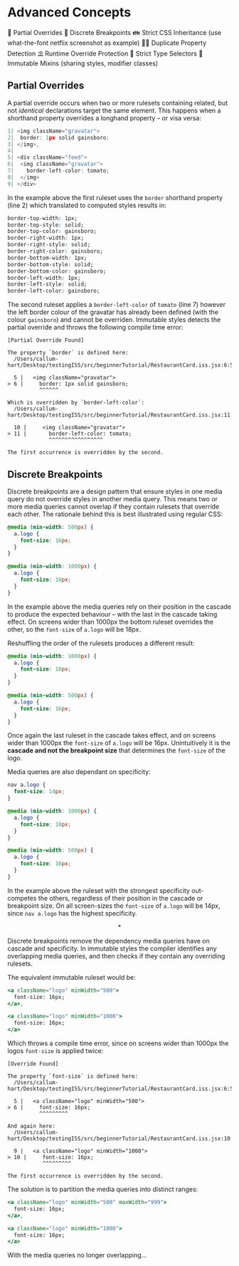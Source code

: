 # Advanced Concepts

🚫 Partial Overrides
📱 Discrete Breakpoints
👪 Strict CSS Inheritance (use what-the-font netflix screenshot as example)
🕵🏻 Duplicate Property Detection
⛱️ Runtime Override Protection
🏫 Strict Type Selectors
🗿 Immutable Mixins (sharing styles, modifier classes)

## Partial Overrides

A partial override occurs when two or more rulesets containing related, but not *identical* declarations target the same element. This happens when a shorthand property overrides a longhand property – or visa versa:

```jsx
1| <img className="gravatar">
2|  border: 1px solid gainsboro;
3| </img>,
4|
5| <div className="feed">
6|  <img className="gravatar">
7|    border-left-color: tomato;
8|  </img>
9| </div>
```

In the example above the first ruleset uses the `border` shorthand property (line 2) which translated to computed styles results in:

```css
border-top-width: 1px;
border-top-style: solid;
border-top-color: gainsboro;
border-right-width: 1px;
border-right-style: solid;
border-right-color: gainsboro;
border-bottom-width: 1px;
border-bottom-style: solid;
border-bottom-color: gainsboro;
border-left-width: 1px;
border-left-style: solid;
border-left-color: gainsboro;
```

The second ruleset applies a `border-left-color` of `tomato` (line 7) however the left border colour of the gravatar has already been defined (with the colour `gainsboro`) and cannot be overriden. Immutable styles detects the partial override and throws the following compile time error:

```
[Partial Override Found]

The property `border` is defined here:
  /Users/callum-hart/Desktop/testingISS/src/beginnerTutorial/RestaurantCard.iss.jsx:6:5

  5 |   <img className="gravatar">
> 6 |     border: 1px solid gainsboro;
          ^^^^^^

Which is overridden by `border-left-color`:
  /Users/callum-hart/Desktop/testingISS/src/beginnerTutorial/RestaurantCard.iss.jsx:11:7

  10 |     <img className="gravatar">
> 11 |       border-left-color: tomato;
             ^^^^^^^^^^^^^^^^^

The first occurrence is overridden by the second.
```

## Discrete Breakpoints

Discrete breakpoints are a design pattern that ensure styles in one media query do not override styles in another media query. This means two or more media queries cannot overlap if they contain rulesets that override each other. The rationale behind this is best illustrated using regular CSS:

```css
@media (min-width: 500px) {
  a.logo {
    font-size: 16px;
  }
}

@media (min-width: 1000px) {
  a.logo {
    font-size: 18px;
  }
}
```

In the example above the media queries rely on their position in the cascade to produce the expected behaviour – with the last in the cascade taking effect. On screens wider than 1000px the bottom ruleset overrides the other, so the `font-size` of `a.logo` will be 18px.

Reshuffling the order of the rulesets produces a different result:

```css
@media (min-width: 1000px) {
  a.logo {
    font-size: 18px;
  }
}

@media (min-width: 500px) {
  a.logo {
    font-size: 16px;
  }
}
```

Once again the last ruleset in the cascade takes effect, and on screens wider than 1000px the `font-size` of `a.logo` will be 16px. Unintuitively it is the **cascade and not the breakpoint size** that determines the `font-size` of the logo.

Media queries are also dependant on specificity:

```css
nav a.logo {
  font-size: 14px;
}

@media (min-width: 1000px) {
  a.logo {
    font-size: 18px;
  }
}

@media (min-width: 500px) {
  a.logo {
    font-size: 16px;
  }
}
```

In the example above the ruleset with the strongest specificity out-competes the others, regardless of their position in the cascade or breakpoint size. On all screen-sizes the `font-size` of `a.logo` will be 14px, since `nav a.logo` has the highest specificity.

<center>*</center>

Discrete breakpoints remove the dependency media queries have on cascade and specificity. In immutable styles the compiler identifies any overlapping media queries, and then checks if they contain any overriding rulesets.

The equivalent immutable ruleset would be:

```jsx
<a className="logo" minWidth="500">
  font-size: 16px;
</a>,

<a className="logo" minWidth="1000">
  font-size: 16px;
</a>
```

Which throws a compile time error, since on screens wider than 1000px the logos `font-size` is applied twice:

```
[Override Found]

The property `font-size` is defined here:
  /Users/callum-hart/Desktop/testingISS/src/beginnerTutorial/RestaurantCard.iss.jsx:6:5

  5 |   <a className="logo" minWidth="500">
> 6 |     font-size: 16px;
          ^^^^^^^^^

And again here:
  /Users/callum-hart/Desktop/testingISS/src/beginnerTutorial/RestaurantCard.iss.jsx:10:5

  9 |   <a className="logo" minWidth="1000">
> 10 |     font-size: 16px;
           ^^^^^^^^^

The first occurrence is overridden by the second.
```

The solution is to partition the media queries into distinct ranges:

```jsx
<a className="logo" minWidth="500" maxWidth="999">
  font-size: 16px;
</a>,

<a className="logo" minWidth="1000">
  font-size: 16px;
</a>
```

With the media queries no longer overlapping...
